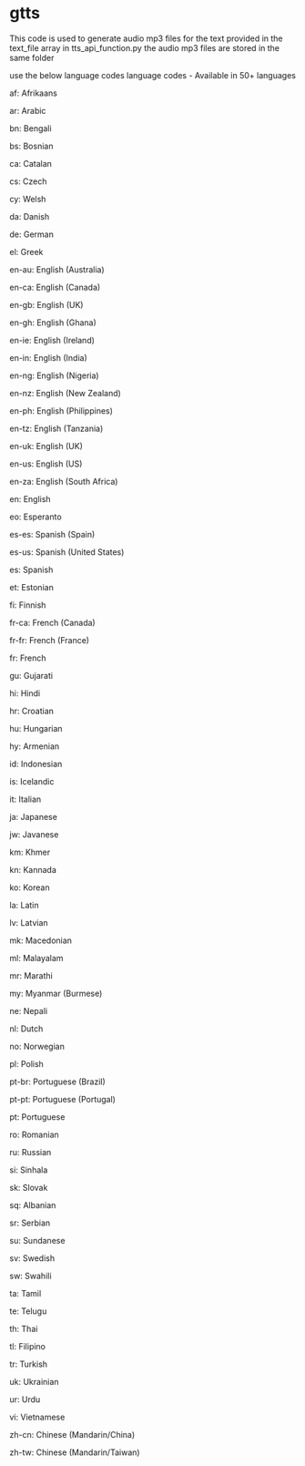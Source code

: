 # gtts

This code is used to generate audio mp3 files for the text provided in the text_file array in tts_api_function.py
 the audio mp3 files are stored in the same folder

use the below language codes
language codes - Available in 50+ languages

 af: Afrikaans

 ar: Arabic

 bn: Bengali

 bs: Bosnian

 ca: Catalan

 cs: Czech

 cy: Welsh

 da: Danish

 de: German

 el: Greek

 en-au: English (Australia)

 en-ca: English (Canada)

 en-gb: English (UK)

 en-gh: English (Ghana)

 en-ie: English (Ireland)

 en-in: English (India)

 en-ng: English (Nigeria)

 en-nz: English (New Zealand)

 en-ph: English (Philippines)

 en-tz: English (Tanzania)

 en-uk: English (UK)

 en-us: English (US)

 en-za: English (South Africa)

 en: English

 eo: Esperanto

 es-es: Spanish (Spain)

 es-us: Spanish (United States)

 es: Spanish

 et: Estonian

 fi: Finnish

 fr-ca: French (Canada)

 fr-fr: French (France)

 fr: French

 gu: Gujarati

 hi: Hindi

 hr: Croatian

 hu: Hungarian

 hy: Armenian

 id: Indonesian

 is: Icelandic

 it: Italian

 ja: Japanese

 jw: Javanese

 km: Khmer

 kn: Kannada

 ko: Korean

 la: Latin

 lv: Latvian

 mk: Macedonian

 ml: Malayalam

 mr: Marathi

 my: Myanmar (Burmese)

 ne: Nepali

 nl: Dutch

 no: Norwegian

 pl: Polish

 pt-br: Portuguese (Brazil)

 pt-pt: Portuguese (Portugal)

 pt: Portuguese

 ro: Romanian

 ru: Russian

 si: Sinhala

 sk: Slovak

 sq: Albanian

 sr: Serbian

 su: Sundanese

 sv: Swedish

 sw: Swahili

 ta: Tamil

 te: Telugu

 th: Thai

 tl: Filipino

 tr: Turkish

 uk: Ukrainian

 ur: Urdu

 vi: Vietnamese

 zh-cn: Chinese (Mandarin/China)

 zh-tw: Chinese (Mandarin/Taiwan)
